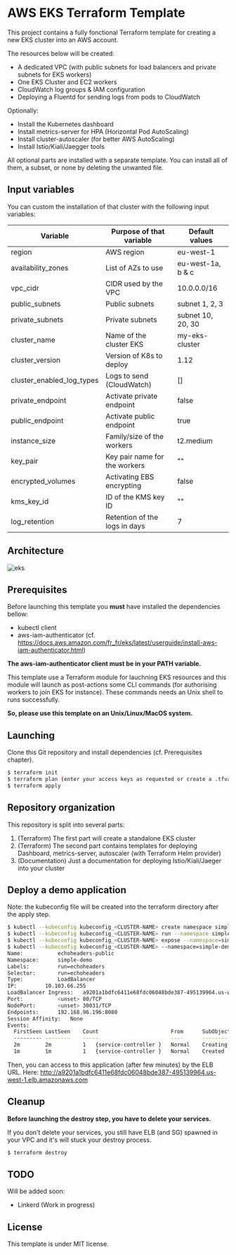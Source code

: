 # AWS EKS Terraform Template

This project contains a fully fonctional Terraform template for creating a new 
EKS cluster into an AWS account. 

The resources below will be created:

- A dedicated VPC (with public subnets for load balancers and private subnets for EKS workers)
- One EKS Cluster and EC2 workers
- CloudWatch log groups & IAM configuration
- Deploying a Fluentd for sending logs from pods to CloudWatch

Optionally:
- Install the Kubernetes dashboard
- Install metrics-server for HPA (Horizontal Pod AutoScaling)
- Install cluster-autoscaler (for better AWS AutoScaling)
- Install Istio/Kiali/Jaegger tools

All optional parts are installed with a separate template. You can install all 
of them, a subset, or none by deleting the unwanted file.

## Input variables

You can custom the installation of that cluster with the following input 
variables:

| Variable                  | Purpose of that variable      | Default values    |
|---------------------------|-------------------------------|-------------------|
| region                    | AWS region                    | eu-west-1         |
| availability_zones        | List of AZs to use            | eu-west-1a, b & c |
| vpc_cidr                  | CIDR used by the VPC          | 10.0.0.0/16       |
| public_subnets            | Public subnets                | subnet 1, 2, 3    |
| private_subnets           | Private subnets               | subnet 10, 20, 30 |
| cluster_name              | Name of the cluster EKS       | my-eks-cluster    |
| cluster_version           | Version of K8s to deploy      | 1.12              |
| cluster_enabled_log_types | Logs to send (CloudWatch)     | []                |
| private_endpoint          | Activate private endpoint     | false             |
| public_endpoint           | Activate public endpoint      | true              |
| instance_size             | Family/size of the workers    | t2.medium         |
| key_pair                  | Key pair name for the workers | ""                |
| encrypted_volumes         | Activating EBS encrypting     | false             |
| kms_key_id                | ID of the KMS key ID          | ""                |
| log_retention             | Retention of the logs in days | 7                 |

## Architecture

![eks](eks-diagram.png)

## Prerequisites

Before launching this template you **must** have installed the dependencies 
bellow:

- kubectl client
- aws-iam-authenticator (cf. https://docs.aws.amazon.com/fr_fr/eks/latest/userguide/install-aws-iam-authenticator.html)

**The aws-iam-authenticator client must be in your PATH variable.**

This template use a Terraform module for lauchning EKS resources and this 
module will launch as post-actions some CLI commands (for authorising 
workers to join EKS for instance). These commands needs an Unix shell to runs 
successfully. 

**So, please use this template on an Unix/Linux/MacOS system.**

## Launching

Clone this Git repository and install dependencies (cf. Prerequisites chapter).

```bash
$ terraform init
$ terraform plan (enter your access keys as requested or create a .tfvars file)
$ terraform apply
```

## Repository organization

This repository is split into several parts:

1. (Terraform) The first part will create a standalone EKS cluster
2. (Terraform) The second part contains templates for deploying Dashboard, metrics-server, autoscaler (with Terraform Helm provider)
3. (Documentation) Just a documentation for deploying Istio/Kiali/Jaeger into your cluster

## Deploy a demo application

Note: the kubeconfig file will be created into the terraform directory after 
the apply step.

```bash
$ kubectl --kubeconfig kubeconfig_<CLUSTER-NAME> create namespace simple-demo
$ kubectl --kubeconfig kubeconfig_<CLUSTER-NAME> run --namespace simple-demo echoheaders --image=gcr.io/google_containers/echoserver:1.4 --replicas=1 --port=8080
$ kubectl --kubeconfig kubeconfig_<CLUSTER-NAME> expose --namespace=simple-demo deployment echoheaders --type=LoadBalancer --port=80 --target-port=8080 --name=echoheaders-public
$ kubectl --kubeconfig kubeconfig_<CLUSTER-NAME> --namespace=simple-demo describe service echoheaders-public
Name:           echoheaders-public
Namespace:      simple-demo
Labels:         run=echoheaders
Selector:       run=echoheaders
Type:           LoadBalancer
IP:         10.103.66.255
LoadBalancer Ingress:   a9201a1bdfc6411e68fdc06048bde387-495139964.us-west-1.elb.amazonaws.com
Port:           <unset> 80/TCP
NodePort:       <unset> 30031/TCP
Endpoints:      192.168.96.196:8080
Session Affinity:   None
Events:
  FirstSeen LastSeen    Count                       From      SubObjectPath   Type          Reason     Message
  --------- --------    -----                       ----      -------------   --------      ------     -------
  2m        2m          1   {service-controller }   Normal    Creating        LoadBalancer  Creating   load balancer
  1m        1m          1   {service-controller }   Normal    Created         LoadBalancer  Created    load balancer
```

Then, you can access to this application (after few minutes) by the ELB URL.
Here: http://a9201a1bdfc6411e68fdc06048bde387-495139964.us-west-1.elb.amazonaws.com

## Cleanup

**Before launching the destroy step, you have to delete your services.**

If you don't delete your services, you still have ELB (and SG) spawned in your 
VPC and it's will stuck your destroy process.

```bash
$ terraform destroy
```

## TODO

Will be added soon:

- Linkerd (Work in progress)

## License

This template is under MIT license.
